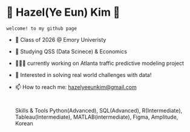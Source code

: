 # 🌿 Hazel(Ye Eun) Kim 🌿
`welcome! to my github page`

- 🌱 Class of 2026 @ Emory Univeristy
- 🤔 Studying QSS (Data Scinece) & Economics
- 👩🏻‍💻 currently working on Atlanta traffic predictive modeling project 
- 🔭 Interested in solving real world challenges with data! 
- 📫 How to reach me: <hazelyeeunkim@gmail.com>

  #
  Skills & Tools
Python(Advanced), SQL(Advanced), R(Intermediate), Tableau(Intermediate), MATLAB(intermediate), Figma, Amplitude, Korean
